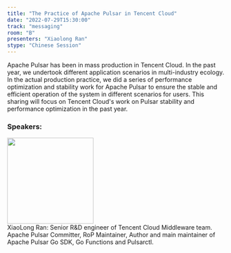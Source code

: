```yaml
---
title: "The Practice of Apache Pulsar in Tencent Cloud"
date: "2022-07-29T15:30:00"
track: "messaging"
room: "B"
presenters: "Xiaolong Ran"
stype: "Chinese Session"
---
```

Apache Pulsar has been in mass production in Tencent Cloud. In the past year, we undertook different application scenarios in multi-industry ecology. In the actual production practice, we did a series of performance optimization and stability work for Apache Pulsar to ensure the stable and efficient operation of the system in different scenarios for users. This sharing will focus on Tencent Cloud's work on Pulsar stability and performance optimization in the past year.
 ### Speakers: 
 <img src="images/speaker/1158.png" width="200" /><br>XiaoLong Ran: Senior R&D engineer of Tencent Cloud Middleware team. Apache Pulsar Committer, RoP Maintainer, Author and main maintainer of Apache Pulsar Go SDK, Go Functions and Pulsarctl.
